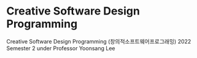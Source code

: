 # Creative Software Design Programming

Creative Software Design Programming (창의적소프트웨어프로그래밍) 2022 Semester 2 under Professor Yoonsang Lee